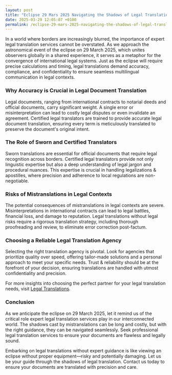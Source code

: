 ```yaml
---
layout: post
title: "Eclipse 29 Mars 2025 Navigating the Shadows of Legal Translation"
date: 2025-03-29 12:05:07 +0100
permalink: /eclipse-29-mars-2025-navigating-the-shadows-of-legal-translation/
---
```



In a world where borders are increasingly blurred, the importance of expert legal translation services cannot be overstated. As we approach the astronomical event of the eclipse on 29 March 2025, which unites observers globally in a shared experience, it serves as a metaphor for the convergence of international legal systems. Just as the eclipse will require precise calculations and timing, legal translations demand accuracy, compliance, and confidentiality to ensure seamless multilingual communication in legal contexts.

### Why Accuracy is Crucial in Legal Document Translation

Legal documents, ranging from international contracts to notarial deeds and official documents, carry significant weight. A single error or misinterpretation can lead to costly legal disputes or even invalidate an agreement. Certified legal translators are trained to provide accurate legal document translation, ensuring every term is meticulously translated to preserve the document's original intent.

### The Role of Sworn and Certified Translators

Sworn translations are essential for official documents that require legal recognition across borders. Certified legal translators provide not only linguistic expertise but also a deep understanding of legal jargon and procedural nuances. This expertise is crucial in handling legalizations & apostilles, where precision and adherence to local regulations are non-negotiable.

### Risks of Mistranslations in Legal Contexts

The potential consequences of mistranslations in legal contexts are severe. Misinterpretations in international contracts can lead to legal battles, financial loss, and damage to reputation. Legal translations without legal risks require a rigorous translation strategy, including thorough proofreading and review, to eliminate error correction post-factum.

### Choosing a Reliable Legal Translation Agency

Selecting the right translation agency is pivotal. Look for agencies that prioritize quality over speed, offering tailor-made solutions and a personal approach to meet your specific needs. Trust & reliability should be at the forefront of your decision, ensuring translations are handled with utmost confidentiality and precision.

For more insights into choosing the perfect partner for your legal translation needs, visit [Legal Translations](https://www.legaltranslations.be/).

### Conclusion

As we anticipate the eclipse on 29 March 2025, let it remind us of the critical role expert legal translation services play in our interconnected world. The shadows cast by mistranslations can be long and costly, but with the right guidance, they can be navigated seamlessly. Seek professional legal translation services to ensure your documents are flawless and legally sound.

Embarking on legal translations without expert guidance is like viewing an eclipse without proper equipment—risky and potentially damaging. Let us be your guide through the shadows of legal translation. Contact us today to ensure your documents are translated with precision and care.